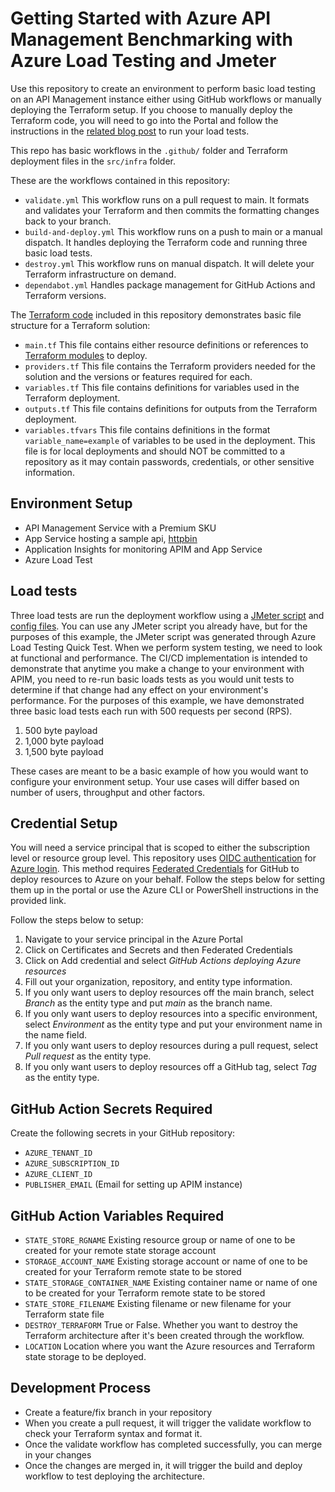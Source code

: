 # Getting Started with Azure API Management Benchmarking with Azure Load Testing and Jmeter

Use this repository to create an environment to perform basic load testing on an API Management instance either using GitHub workflows or manually deploying the Terraform setup. If you choose to manually deploy the Terraform code, you will need to go into the Portal and follow the instructions in the [related blog post](https://techcommunity.microsoft.com/t5/apps-on-azure-blog/benchmark-testing-puts-you-on-the-path-to-peak-api-performance/ba-p/4216776) to run your load tests.

This repo has basic workflows in the ```.github/``` folder and Terraform deployment files in the ``` src/infra ``` folder.

These are the workflows contained in this repository:

- ``` validate.yml ``` This workflow runs on a pull request to main. It formats and validates your Terraform and then commits the formatting changes back to your branch. 
- ``` build-and-deploy.yml ``` This workflow runs on a push to main or a manual dispatch. It handles deploying the Terraform code and running three basic load tests. 
- ``` destroy.yml ``` This workflow runs on manual dispatch. It will delete your Terraform infrastructure on demand.
- ``` dependabot.yml ``` Handles package management for GitHub Actions and Terraform versions. 

The [Terraform code](/src/infra) included in this repository demonstrates basic file structure for a Terraform solution:

- ``` main.tf ``` This file contains either resource definitions or references to [Terraform modules](/src/infra/modules/) to deploy.  
- ``` providers.tf ``` This file contains the Terraform providers needed for the solution and the versions or features required for each.
- ``` variables.tf ``` This file contains definitions for variables used in the Terraform deployment.
- ``` outputs.tf ``` This file contains definitions for outputs from the Terraform deployment.
- ``` variables.tfvars ``` This file contains definitions in the format ```variable_name=example``` of variables to be used in the deployment. This file is for local deployments and should NOT be committed to a repository as it may contain passwords, credentials, or other sensitive information.

## Environment Setup

- API Management Service with a Premium SKU
- App Service hosting a sample api, [httpbin](httpbin.org)
- Application Insights for monitoring APIM and App Service
- Azure Load Test

## Load tests

Three load tests are run the deployment workflow using a [JMeter script](/src/load-test-configs/quick_test.jmx) and [config files](/src/load-test-configs/). You can use any JMeter script you already have, but for the purposes of this example, the JMeter script was generated through Azure Load Testing Quick Test. When we perform system testing, we need to look at functional and performance. The CI/CD implementation is intended to demonstrate that anytime you make a change to your environment with APIM, you need to re-run basic loads tests as you would unit tests to determine if that change had any effect on your environment's performance. For the purposes of this example, we have demonstrated three basic load tests each run with 500 requests per second (RPS).

1. 500 byte payload
2. 1,000 byte payload
3. 1,500 byte payload

These cases are meant to be a basic example of how you would want to configure your environment setup. Your use cases will differ based on number of users, throughput and other factors. 

## Credential Setup

You will need a service principal that is scoped to either the subscription level or resource group level. This repository uses [OIDC authentication](https://learn.microsoft.com/en-us/azure/active-directory/fundamentals/auth-oidc) for [Azure login](https://github.com/Azure/login). This method requires [Federated Credentials](https://learn.microsoft.com/en-us/azure/developer/github/connect-from-azure?tabs=azure-portal%2Cwindows#add-federated-credentials) for GitHub to deploy resources to Azure on your behalf. Follow the steps below for setting them up in the portal or use the Azure CLI or PowerShell instructions in the provided link. 

Follow the steps below to setup:

1. Navigate to your service principal in the Azure Portal
2. Click on Certificates and Secrets and then Federated Credentials
3. Click on Add credential and select *GitHub Actions deploying Azure resources*
4. Fill out your organization, repository, and entity type information.
5. If you only want users to deploy resources off the main branch, select *Branch* as the entity type and put *main* as the branch name.
6. If you only want users to deploy resources into a specific environment, select *Environment* as the entity type and put your environment name in the name field.
7. If you only want users to deploy resources during a pull request, select *Pull request* as the entity type. 
8. If you only want users to deploy resources off a GitHub tag, select *Tag* as the entity type. 

## GitHub Action Secrets Required

Create the following secrets in your GitHub repository:

- ``` AZURE_TENANT_ID ```
- ``` AZURE_SUBSCRIPTION_ID ```
- ``` AZURE_CLIENT_ID ```
- ```PUBLISHER_EMAIL``` (Email for setting up APIM instance)
  
## GitHub Action Variables Required

- ``` STATE_STORE_RGNAME ``` Existing resource group or name of one to be created for your remote state storage account
- ``` STORAGE_ACCOUNT_NAME ``` Existing storage account or name of one to be created for your Terraform remote state to be stored
- ``` STATE_STORAGE_CONTAINER_NAME ``` Existing container name or name of one to be created for your Terraform remote state to be stored
- ``` STATE_STORE_FILENAME ``` Existing filename or new filename for your Terraform state file
- ``` DESTROY_TERRAFORM ``` True or False. Whether you want to destroy the Terraform architecture after it's been created through the workflow.
- ``` LOCATION ``` Location where you want the Azure resources and Terraform state storage to be deployed.

## Development Process

- Create a feature/fix branch in your repository 
- When you create a pull request, it will trigger the validate workflow to check your Terraform syntax and format it.
- Once the validate workflow has completed successfully, you can merge in your changes
- Once the changes are merged in, it will trigger the build and deploy workflow to test deploying the architecture.
